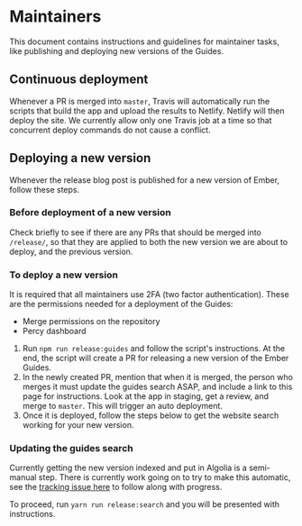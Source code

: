 # Maintainers

This document contains instructions and guidelines for maintainer tasks, like publishing and deploying new versions of the Guides.

## Continuous deployment

Whenever a PR is merged into `master`, Travis will automatically run the scripts that build the app and upload the results to Netlify. Netlify will then deploy the site. We currently allow only one Travis job at a time so that concurrent deploy commands do not cause a conflict.

## Deploying a new version

Whenever the release blog post is published for a new version of Ember, follow these steps.

### Before deployment of a new version

Check briefly to see if there are any PRs that should be merged into `/release/`, so that they are applied to both the new version we are about to deploy, and the previous version.

### To deploy a new version

It is required that all maintainers use 2FA (two factor authentication). These are the permissions needed for a deployment of the Guides:

- Merge permissions on the repository
- Percy dashboard

1. Run `npm run release:guides` and follow the script's instructions. At the end, the script will create a PR for releasing a new version of the Ember Guides.
9. In the newly created PR, mention that when it is merged, the person who merges it must update the guides search ASAP, and include a link to this page for instructions. Look at the app in staging, get a review, and merge to `master`. This will trigger an auto deployment.
10. Once it is deployed, follow the steps below to get the website search working for your new version.

### Updating the guides search

Currently getting the new version indexed and put in Algolia is a semi-manual step. There is currently work going on to try to make this automatic, see the [tracking issue here](https://github.com/ember-learn/guides-source/issues/487) to follow along with progress.

To proceed, run `yarn run release:search` and you will be presented with instructions.
